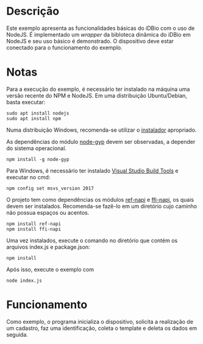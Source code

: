 # Descrição

Este exemplo apresenta as funcionalidades básicas do iDBio com o uso de NodeJS. É implementado um *wrapper* da bibloteca dinâmica do iDBio em NodeJS e seu uso básico é demonstrado. O dispositivo deve estar conectado para o funcionamento do exemplo.

# Notas

Para a execução do exemplo, é necessário ter instalado na máquina uma versão recente do NPM e NodeJS. Em uma distribuição Ubuntu/Debian, basta executar:

```
sudo apt install nodejs
sudo apt install npm
```

Numa distribuição Windows, recomenda-se utilizar o [instalador](https://nodejs.org/en/download/) apropriado.

As dependências do módulo [node-gyp](https://github.com/nodejs/node-gyp#installation) devem ser observadas, a depender do sistema operacional.

```
npm install -g node-gyp
```

Para Windows, é necessário ter instalado [Visual Studio Build Tools](https://visualstudio.microsoft.com/thank-you-downloading-visual-studio/?sku=BuildTools) e executar no cmd:

```
npm config set msvs_version 2017
```

O projeto tem como dependências os módulos [ref-napi](https://github.com/node-ffi-napi/ref-napi) e [ffi-napi](https://github.com/node-ffi-napi/node-ffi-napi), os quais devem ser instalados. Recomenda-se fazê-lo em um diretório cujo caminho não possua espaços ou acentos.

```
npm install ref-napi
npm install ffi-napi
```

Uma vez instalados, execute o comando no diretório que contém os arquivos index.js e package.json:

```
npm install
```

Após isso, execute o exemplo com

```
node index.js
```

# Funcionamento

Como exemplo, o programa inicializa o dispositivo, solicita a realização de um cadastro, faz uma identificação, coleta o template e deleta os dados em seguida.